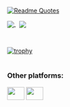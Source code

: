 [![Readme Quotes](https://quotes-github-readme.vercel.app/api?type=horizontal&theme=dark)](https://github.com/MrAliSalehi/MrAliSalehi)


<a href="https://github.com/MrAliSalehi/MrAliSalehi">
  <img align="center" src="https://github-readme-stats.vercel.app/api?username=mralisalehi&show_icons=true&theme=dark&count_private=true&hide=issues&include_all_commits=true" />
</a>
&nbsp;
<a href="https://github.com/MrAliSalehi/MrAliSalehi" >
  <img align="center" src="https://github-readme-stats.vercel.app/api/top-langs/?username=mralisalehi&exclude_repo=BlueYard,midnight&hide=css&layout=compact&theme=dark" />
</a>

&nbsp;

[![trophy](https://github-profile-trophy.vercel.app/?username=mralisalehi&theme=chalk&title=Stars,Commit,Followers,Repositories&margin-w=5)](https://github.com/MrAliSalehi/MrAliSalehi)

#

<h3 align="left">Other platforms:</h3>
<p align="left">
<a href="https://www.linkedin.com/in/ali-salehi-9140a8217" target="blank"><img align="center" src="https://cdn.simpleicons.org/linkedin/0072b1" alt="" height="30" width="40" /></a>
<a href="https://t.me/sharolah" target="blank"><img align="center" src="https://cdn.simpleicons.org/telegram/229ED9" alt="" height="30" width="40" /></a>
</p>
